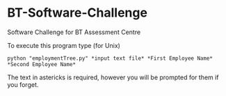 BT-Software-Challenge
=====================

Software Challenge for BT Assessment Centre

To execute this program type (for Unix)

```
python "employmentTree.py" *input text file* *First Employee Name* *Second Employee Name*
```

The text in astericks is required, however you will be prompted for them if you forget.